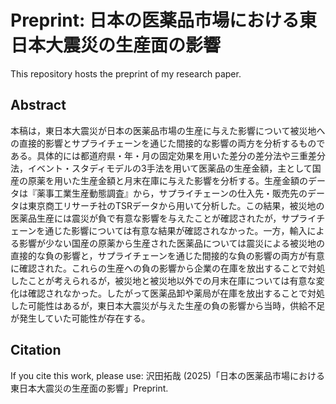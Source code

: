 # Preprint: 日本の医薬品市場における東日本大震災の生産面の影響

This repository hosts the preprint of my research paper.

## Abstract
本稿は，東日本大震災が日本の医薬品市場の生産に与えた影響について被災地への直接的影響とサプライチェーンを通じた間接的な影響の両方を分析するものである。具体的には都道府県・年・月の固定効果を用いた差分の差分法や三重差分法，イベント・スタディモデルの3手法を用いて医薬品の生産金額，主として国産の原薬を用いた生産金額と月末在庫に与えた影響を分析する。生産金額のデータは『薬事工業生産動態調査』から，サプライチェーンの仕入先・販売先のデータは東京商工リサーチ社のTSRデータから用いて分析した。この結果，被災地の医薬品生産には震災が負で有意な影響を与えたことが確認されたが，サプライチェーンを通じた影響については有意な結果が確認されなかった。一方，輸入による影響が少ない国産の原薬から生産された医薬品については震災による被災地の直接的な負の影響と，サプライチェーンを通じた間接的な負の影響の両方が有意に確認された。これらの生産への負の影響から企業の在庫を放出することで対処したことが考えられるが，被災地と被災地以外での月末在庫については有意な変化は確認されなかった。したがって医薬品卸や薬局が在庫を放出することで対処した可能性はあるが，東日本大震災が与えた生産の負の影響から当時，供給不足が発生していた可能性が存在する。

## Citation
If you cite this work, please use:
沢田拓哉 (2025)「日本の医薬品市場における東日本大震災の生産面の影響」Preprint.
